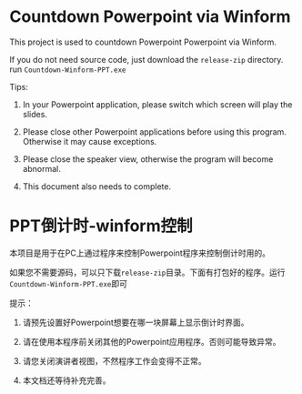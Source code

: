 # Countdown Powerpoint via Winform

This project is used to countdown Powerpoint Powerpoint via Winform.

If you do not need source code, just download the `release-zip` directory. run `Countdown-Winform-PPT.exe`

Tips:

1. In your Powerpoint application, please switch which screen will play the slides.

1. Please close other Powerpoint applications before using this program. Otherwise it may cause exceptions.

1. Please close the speaker view, otherwise the program will become abnormal.

1. This document also needs to complete.

# PPT倒计时-winform控制

本项目是用于在PC上通过程序来控制Powerpoint程序来控制倒计时用的。

如果您不需要源码，可以只下载`release-zip`目录。下面有打包好的程序。运行`Countdown-Winform-PPT.exe`即可

提示：

1. 请预先设置好Powerpoint想要在哪一块屏幕上显示倒计时界面。

1. 请在使用本程序前关闭其他的Powerpoint应用程序。否则可能导致异常。

1. 请您关闭演讲者视图，不然程序工作会变得不正常。

1. 本文档还等待补充完善。
